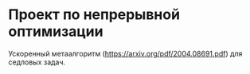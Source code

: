 # Проект по непрерывной оптимизации

Ускоренный метаалгоритм (https://arxiv.org/pdf/2004.08691.pdf) для седловых задач.